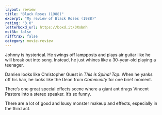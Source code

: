 ```yaml
---
layout: review
title: "Black Roses (1988)"
excerpt: "My review of Black Roses (1988)"
rating: "3.0"
letterboxd_url: https://boxd.it/3Xxbnh
mst3k: false
rifftrax: false
category: movie-review
---
```


Johnny is hysterical. He swings off lampposts and plays air guitar like he will break out into song. Instead, he just whines like a 30-year-old playing a teenager.

Damien looks like Christopher Guest in <i>This is Spinal Tap</i>. When he yanks off his hair, he looks like the Dean from <i>Community</i> for one brief moment.

There’s one great special effects scene where a giant ant drags Vincent Pastore into a stereo speaker. It’s so funny.

There are a lot of good and lousy monster makeup and effects, especially in the third act.
